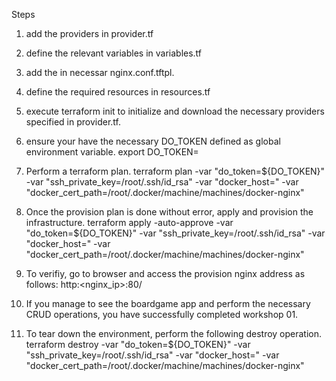 Steps 

1. add the providers in provider.tf

2. define the relevant variables in variables.tf

3. add the in necessar nginx.conf.tftpl.

4. define the required resources in resources.tf

5. execute terraform init to initialize and download the necessary providers specified in provider.tf.

6. ensure your have the necessary DO_TOKEN defined as global environment variable.
export DO_TOKEN=<DO TOKEN>

7. Perform a terraform plan.
terraform plan -var "do_token=${DO_TOKEN}" -var "ssh_private_key=/root/.ssh/id_rsa" -var "docker_host=<docker host ip>" -var "docker_cert_path=/root/.docker/machine/machines/docker-nginx"

8. Once the provision plan is done without error, apply and provision the infrastructure.
terraform apply -auto-approve -var "do_token=${DO_TOKEN}" -var "ssh_private_key=/root/.ssh/id_rsa" -var "docker_host=<docker host ip>" -var "docker_cert_path=/root/.docker/machine/machines/docker-nginx"

9. To verifiy, go to browser and access the provision nginx address as follows:
http:<nginx_ip>:80/

10. If you manage to see the boardgame app and perform the necessary CRUD operations, you have successfully completed workshop 01.

11. To tear down the environment, perform the following destroy operation.
terraform destroy -var "do_token=${DO_TOKEN}" -var "ssh_private_key=/root/.ssh/id_rsa" -var "docker_host=<docker host ip>" -var "docker_cert_path=/root/.docker/machine/machines/docker-nginx"

